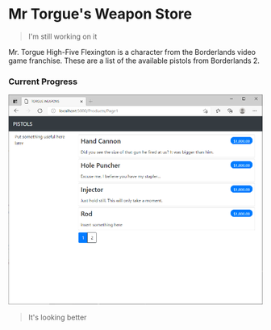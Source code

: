 # Mr Torgue's Weapon Store

> I'm still working on it

Mr. Torgue High-Five Flexington is a character from the Borderlands video game franchise. These are a list of the available pistols from Borderlands 2.

### Current Progress

![Part 1](https://github.com/hgotia/TorgueWeaponsStore/blob/master/Screenshots/Update2.png)
> It's looking better
